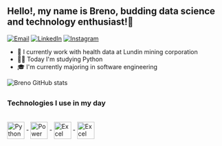## Hello!, my name is Breno, budding data science and technology enthusiast!👋
[![Email](https://img.shields.io/badge/Gmail-D14836?style=for-the-badge&logo=gmail&logoColor=white)](mailto:breno.wilio167@gmail.com)
[![LinkedIn](https://img.shields.io/badge/LinkedIn-0077B5?style=for-the-badge&logo=linkedin&logoColor=white)](https://www.linkedin.com/in/-breno-pereira/)
[![Instagram](https://img.shields.io/badge/Instagram-E4405F?style=for-the-badge&logo=instagram&logoColor=white)](https://www.instagram.com/breno_wp/)
- 💼 I currently work with health data at Lundin mining corporation
- 👨‍🎓 Today I'm studying Python
- 🎓 I'm currently majoring in software engineering


![Breno GitHub stats](https://github-readme-stats.vercel.app/api?username=BrenoWilio&show_icons=true&theme=tokyonight)

##

### Technologies I use in my day
<div style="display: inline_block"><br/>
<img align="center" alt="Python" height="40" src="https://upload.wikimedia.org/wikipedia/commons/thumb/c/c3/Python-logo-notext.svg/1869px-Python-logo-notext.svg.png"/>
-
<img align="center" alt="Power BI" height="40" src="https://upload.wikimedia.org/wikipedia/commons/thumb/c/cf/New_Power_BI_Logo.svg/900px-New_Power_BI_Logo.svg.png"/>
 -
  <img align="center" alt="Excel" height="40" src="https://upload.wikimedia.org/wikipedia/commons/3/34/Microsoft_Office_Excel_%282019%E2%80%93present%29.svg"/>
 -
  <img align="center" alt="Excel" height="40" src="https://www.mindtek.com.br/wp-content/uploads/2022/06/Power_Automate_256x256.png?x16326"/>
</div><br/>

##

